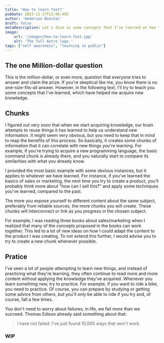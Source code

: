 ```yaml
---
title: 'How to learn fast?'
pubDate: 2023-11-27T13:09:49Z
author: 'Hederson Boechat'
draft: false
metaDescription: Let's dive in some concepts that I've learned on how to learn fast.
image:
    url: '/images/how-to-learn-fast.jpg'
    alt: 'The full Astro logo.'
tags: ["self awareness", "learning in public"]
---
```


## The one Million-dollar question

This is the million-dollar, or even more, question that everyone tries to answer and claim the prize. If you're skeptical like me, you know there is no one-size-fits-all answer. However, in the following text, I'll try to teach you some concepts that I've learned, which have helped me acquire new knowledge.

## Chunks

I figured out very soon that when we start acquiring knowledge, our brain attempts to reuse things it has learned to help us understand new information. It might seem very obvious, but you need to keep that in mind to reap the benefits of this process. So basically, it creates some chunks of information that it can correlate with new things you're learning. For example, if you're trying to acquire a new programming language, the basic command chunk is already there, and you naturally start to compare its similarities with what you already know.

I provided the most basic example with some obvious instances, but it applies to whatever we have learned. For instance, if you've learned the basics of sales or marketing, the next time you try to create a product, you'll probably think more about "how can I sell this?" and apply some techniques you've learned, compared to the past.

The more you expose yourself to different content about the same subject, preferably from reliable sources, the more chunks you will create. These chunks will interconnect or link as you progress in the chosen subject.

For example, I was reading three books about sales/marketing when I realized that many of the concepts proposed in the books can work together. This led to a lot of new ideas on how I could adapt the content to the product I was creating. To not extend this further, I would advise you to try to create a new chunk whenever possible.

## Pratice

I've seen a lot of people attempting to learn new things, and instead of practicing what they're learning, they often continue to read more and more content without applying the knowledge they've acquired. Whenever you learn something new, try to practice. For example, if you want to ride a bike, you need to practice. Of course, you can prepare by studying or getting some advice from others, but you'll only be able to ride if you try and, of course, fall a few times.

You don't need to worry about failures; in life, we fail more than we succeed. Thomas Edison already said something about that:

> I have not failed. I've just found 10,000 ways that won't work.

### **WIP**